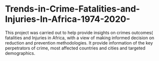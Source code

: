 # Trends-in-Crime-Fatalities-and-Injuries-In-Africa-1974-2020-
This project was carried out to help provide insights on crimes outcomes( fatalities and Injuries in Africa, with a view of  making informed decision on reduction and prevention methodologies. It provide information of the key perpetrators of crime, most affected countries and cities and targeted demographics. 
